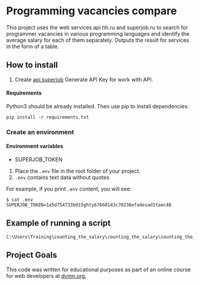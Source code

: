 # Programming vacancies compare
This project uses the web services api hh.ru and superjob.ru to search for programmer vacancies in various programming languages and identify the average salary for each of them separately. Outputs the result for services in the form of a table.

## How to install
1. Create [api.superjob](https://api.superjob.ru/) Generate API Key for work with API.

#### Requirements

Python3 should be already installed. Then use pip to install dependencies:
```
pip install -r requirements.txt
```
### Create an environment

#### Environment variables

- SUPERJOB_TOKEN

1. Place the `.env` file in the root folder of your project.
2. `.env` contains text data without quotes.

For example, if you print `.env` content, you will see:

```
$ cat .env
SUPERJOB_TOKEN=1a5d754733b015ghty67660143c70238efa4esad1taec48
```
## Example of running a script
```
C:\Users\Training\counting_the_salary\counting_the_salary\counting_the_salary.py
```
## Project Goals
This code was written for educational purposes as part of an online course for web developers at [dvmn.org.](https://dvmn.org/)


